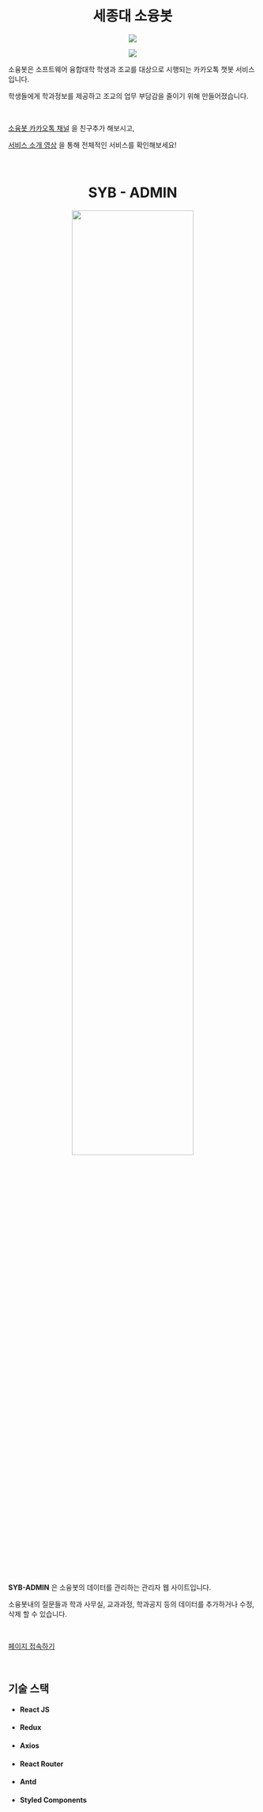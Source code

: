 # <center>세종대 소융봇</center>

<p align="center"><image src="https://user-images.githubusercontent.com/51112542/109491639-2b673300-7acd-11eb-9661-85b69014dce2.jpg"></p>
<p align="center"><image src="https://user-images.githubusercontent.com/51112542/109491693-446fe400-7acd-11eb-89c2-ab2f96af6e02.png"></p>



소융봇은 소프트웨어 융합대학 학생과 조교를 대상으로 시행되는 카카오톡 챗봇 서비스 입니다.

학생들에게 학과정보를 제공하고 조교의 업무 부담감을 줄이기 위해 만들어졌습니다.

<br>

<a href="https://pf.kakao.com/_sLeuK">소융봇 카카오톡 채널</a> 을 친구추가 해보시고,

<a href = "https://youtu.be/oy5sd2CRcTk">서비스 소개 영상</a> 을 통해 전체적인 서비스를 확인해보세요!

<br>

# <center>SYB - ADMIN</center>

<p align="center"><image src="https://user-images.githubusercontent.com/51112542/109491826-6a958400-7acd-11eb-901d-8022e9e7a041.gif" width="70%"></p>

<br>

<strong>SYB-ADMIN</strong> 은 소융봇의 데이터를 관리하는 관리자 웹 사이트입니다.

소융봇내의 질문들과 학과 사무실, 교과과정, 학과공지 등의 데이터를 추가하거나 수정, 삭제 할 수 있습니다.

<br>

<a href="https://syb-admin.site">페이지 접속하기</a>

<br>

## 기술 스택

- #### React JS

- #### Redux

- #### Axios

- #### React Router

- #### Antd

- #### Styled Components

